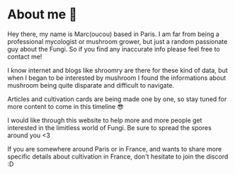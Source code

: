 # About me 👻

Hey there, my name is Marc(oucou) based in Paris. I am far from being a professional mycologist or mushroom grower, but just a random passionate guy about the Fungi. So if you find any inaccurate info please feel free to contact me! 

I know internet and blogs like shroomry are there for these kind of data, but when I began to be interested by mushroom I found the informations about mushroom being quite disparate and difficult to navigate. 

Articles and cultivation cards are being made one by one, so stay tuned for more content to come in this timeline 😎

I would like through this website to help more and more people get interested in the limitless world of Fungi. Be sure to spread the spores around you <3

If you are somewhere around Paris or in France, and wants to share more specific details about cultivation in France, don't hesitate to join the discord :D